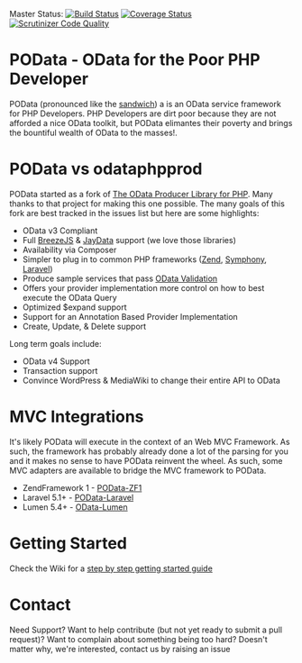 
Master Status: [![Build Status](https://travis-ci.org/Algo-Web/POData.svg?branch=master)](https://travis-ci.org/Algo-Web/POData)
[![Coverage Status](https://coveralls.io/repos/github/Algo-Web/POData/badge.svg?branch=master)](https://coveralls.io/github/Algo-Web/POData?branch=master)
[![Scrutinizer Code Quality](https://scrutinizer-ci.com/g/Algo-Web/POData/badges/quality-score.png?b=master)](https://scrutinizer-ci.com/g/Algo-Web/POData/?branch=master)

POData - OData for the Poor PHP Developer
============

POData (pronounced like the [sandwich](http://en.wikipedia.org/wiki/Po'_boy)) a is an OData service framework for PHP Developers.  PHP Developers are dirt poor because they are not afforded a nice OData toolkit, but POData elimantes their poverty and brings the bountiful wealth of OData to the masses!.

POData vs odataphpprod
===================
POData started as a fork of [The OData Producer Library for PHP](https://github.com/MSOpenTech/odataphpprod).  Many thanks to that project for making this one possible.  The many goals of this fork are best tracked in the issues list but here are some highlights:

* OData v3 Compliant
* Full [BreezeJS](http://www.breezejs.com/) & [JayData](http://jaydata.org/) support (we love those libraries)
* Availability via Composer
* Simpler to plug in to common PHP frameworks ([Zend](https://github.com/zendframework/zf1), [Symphony](https://github.com/symphonycms/symphony-2), [Laravel](https://github.com/laravel/laravel))
* Produce sample services that pass [OData Validation](http://services.odata.org/validation/)
* Offers your provider implementation more control on how to best execute the OData Query
* Optimized $expand support
* Support for an Annotation Based Provider Implementation
* Create, Update, & Delete support

Long term goals include:

* OData v4 Support
* Transaction support
* Convince WordPress & MediaWiki to change their entire API to OData

MVC Integrations
=================
It's likely POData will execute in the context of an Web MVC Framework.  As such, the framework has probably already done a lot of the parsing for you and it makes no sense to have POData reinvent the wheel.  As such, some MVC adapters are available to bridge the MVC framework to POData.
* ZendFramework 1 - [POData-ZF1](https://github.com/POData/POData-ZF1)
* Laravel 5.1+ - [POData-Laravel](https://github.com/Algo-Web/POData-Laravel)
* Lumen 5.4+ - [OData-Lumen](https://github.com/AnitaYip/OData-Lumen)

Getting Started
================
Check the Wiki for a [step by step getting started guide](https://github.com/POData/POData/wiki#getting-started-guide)

Contact
============
Need Support? Want to help contribute (but not yet ready to submit a pull request)?  Want to complain about something being too hard?  Doesn't matter why, we're interested, contact us by raising an issue

